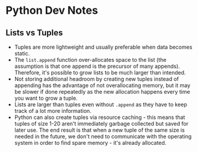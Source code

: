 # Python Dev Notes

## Lists vs Tuples
* Tuples are more lightweight and usually preferable when data becomes static. 
* The `list.append` function over-allocates space to the list (the assumption is that one append is the precursor of many appends). Therefore, it's possible to grow lists to be much larger than intended. 
* Not storing additional headroom by creating new tuples instead of appending has the advantage of not overallocating memory, but it may be slower if done repeatedly as the new allocation happens every time you want to grow a tuple. 
* Lists are larger than tuples even without `.append` as they have to keep track of a lot more information. 
* Python can also create tuples via resource caching - this means that tuples of size 1-20 aren't immediately garbage collected but saved for later use. The end result is that when a new tuple of the same size is needed in the future, we don't need to communicate with the operating system in order to find spare memory - it's already allocated. 

